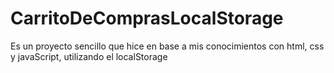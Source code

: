 # CarritoDeComprasLocalStorage
Es un proyecto sencillo que hice en base a mis conocimientos con html, css y javaScript, utilizando el localStorage
